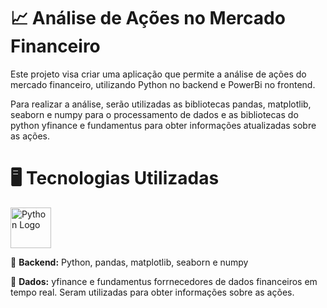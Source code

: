 # 📈  Análise de Ações no Mercado Financeiro
Este projeto visa criar uma aplicação que permite a análise de ações do mercado financeiro, utilizando Python no backend e PowerBi no frontend. 

Para realizar a análise, serão utilizadas as bibliotecas pandas, matplotlib, seaborn e numpy para o processamento de dados e as bibliotecas do python yfinance e fundamentus para obter informações atualizadas sobre as ações.

# 🖥️ Tecnologias Utilizadas 
<img src="https://www.python.org/static/community_logos/python-logo.png" alt="Python Logo" width="65"> </b>

🚀 <b>Backend:</b> Python, pandas, matplotlib, seaborn e numpy

🚀 <b>Dados:</b> yfinance e fundamentus
 forrnecedores de dados financeiros em tempo real. Seram utilizadas para obter informações sobre as ações.
